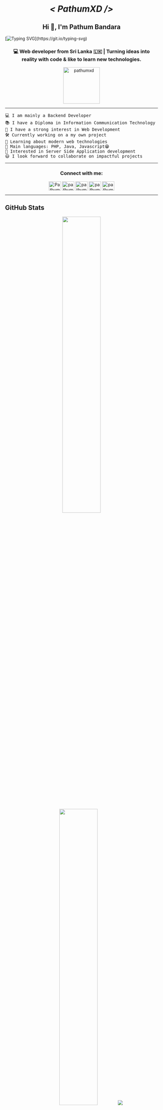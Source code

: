 <i><h1 align="center">< PathumXD /></h1></i>
<h2 align="center">Hi 👋, I'm Pathum Bandara </h2>
  
[![Typing SVG](https://readme-typing-svg.herokuapp.com?color=0295da&size=35&center=true&vCenter=true&width=1000&lines=Welcome+to+my+GitHub+profile!;I'm+a+full-stack+web+developer.)](https://git.io/typing-svg)

<h3 align="center">💻 Web developer from Sri Lanka 🇱🇰 | Turning ideas into reality with code & like to learn new technologies.</h3>

<p align="center"> <img src="https://komarev.com/ghpvc/?username=pathumxd&label=Profile%20views&color=0e75b6&style=flat" alt="pathumxd" width="120"/> </p>

<hr>
<pre>
💻 I am mainly a Backend Developer
📚 I have a Diploma in Information Communication Technology 
📝 I have a strong interest in Web Development 
🛠️ Currently working on a my own project 
🌱 Learning about modern web technologies 
🌟 Main languages: PHP, Java, Javascript😁 
🚩 Interested in Server Side Application development
😃 I look forward to collaborate on impactful projects
</pre>
<hr>


<h3 align="center">Connect with me:</h3>
<p align="center">
 <a href="https://codepen.io/PathumXD" target="blank"><img align="center" src="https://raw.githubusercontent.com/rahuldkjain/github-profile-readme-generator/master/src/images/icons/Social/codepen.svg" alt="PathumXD" height="30" width="40" /></a>
 <a href="https://fb.com/pathumxd" target="blank"><img align="center" src="https://raw.githubusercontent.com/rahuldkjain/github-profile-readme-generator/master/src/images/icons/Social/facebook.svg" alt="pathumxd" height="30" width="40" /></a>
 <a href="https://instagram.com/pathumxd" target="blank"><img align="center" src="https://raw.githubusercontent.com/rahuldkjain/github-profile-readme-generator/master/src/images/icons/Social/instagram.svg" alt="pathumxd" height="30" width="40" /></a>
 <a href="https://www.youtube.com/@PathumXD" target="blank"><img align="center" src="https://raw.githubusercontent.com/rahuldkjain/github-profile-readme-generator/master/src/images/icons/Social/youtube.svg" alt="pathumxd" height="30" width="40" /></a>
 <a href="https://www.hackerrank.com/pathumxd" target="blank"><img align="center" src="https://raw.githubusercontent.com/rahuldkjain/github-profile-readme-generator/master/src/images/icons/Social/hackerrank.svg" alt="pathumxd" height="30" width="40" /></a>
</p>
<hr>

## GitHub Stats

<p align="center">
  <img height="50%" width="auto" src ="https://github-readme-stats.vercel.app/api?username=PathumXD&show_icons=true&count_private=true&theme=algolia&hide_border=true&hide=issues,contribs&bg_color=00000000">
  <img height="50%" width="auto" src ="https://github-readme-stats.vercel.app/api/top-langs/?username=PathumXD&layout=compact&hide_border=true&theme=algolia&bg_color=00000000&langs_count=10&hide=jupyter%20notebook,tex,css,php">
  <img src ="https://github-readme-streak-stats.herokuapp.com?user=PathumXD&theme=algolia&hide_border=true&background=FFFFFF00">
  <br>
 </p>
<hr>

## Technologies Currently Using

### 💻 Languages
<div>
  <img alt="HTML5" src="https://img.shields.io/badge/html5-%23E34F26.svg?style=for-the-badge&logo=html5&logoColor=white"/>
  <img alt="CSS3" src="https://img.shields.io/badge/css3-%231572B6.svg?style=for-the-badge&logo=css3&logoColor=white"/>
  <img alt="JavaScript" src="https://img.shields.io/badge/javascript-%23323330.svg?style=for-the-badge&logo=javascript&logoColor=%23F7DF1E"/>
  <img alt="PHP" src="https://img.shields.io/badge/php-%23777BB4.svg?style=for-the-badge&logo=php&logoColor=white"/>
  <img alt="Python" src="https://img.shields.io/badge/python-%233776AB.svg?style=for-the-badge&logo=python&logoColor=white"/>
  <img alt="Java" src="https://img.shields.io/badge/java-%23ED8B00.svg?style=for-the-badge&logo=java&logoColor=white"/>
</div>

### 🧰 Frameworks & Libraries
<div>
  <img alt="Bootstrap" src="https://img.shields.io/badge/bootstrap-%23563D7C.svg?style=for-the-badge&logo=bootstrap&logoColor=white"/>
  <img alt="TailwindCSS" src="https://img.shields.io/badge/tailwindcss-%2338B2AC.svg?style=for-the-badge&logo=tailwind-css&logoColor=white"/>
  <img alt="Spring" src="https://img.shields.io/badge/spring-%236DB33F.svg?style=for-the-badge&logo=spring&logoColor=white"/>
</div>

### 🗄️ Databases
<div>
  <img alt="MySQL" src="https://img.shields.io/badge/mysql-%2300f.svg?style=for-the-badge&logo=mysql&logoColor=white"/>
  <img alt="PostgreSQL" src="https://img.shields.io/badge/postgresql-%23316192.svg?style=for-the-badge&logo=postgresql&logoColor=white"/>
  <img alt="SQL Server" src="https://img.shields.io/badge/sql%20server-%23CC2927.svg?style=for-the-badge&logo=microsoft-sql-server&logoColor=white"/>
  <img alt="SQLite" src="https://img.shields.io/badge/sqlite-%2307405e.svg?style=for-the-badge&logo=sqlite&logoColor=white"/>
</div>

### 💻 Tools & Platforms
<div>
  <img alt="Linux" src="https://img.shields.io/badge/linux-%23FCC624.svg?style=for-the-badge&logo=linux&logoColor=black"/>
  <img alt="Bash" src="https://img.shields.io/badge/bash-%234EAA25.svg?style=for-the-badge&logo=gnu-bash&logoColor=white"/>
</div>

### 🎨 Design
<div>
  <img alt="Adobe Illustrator" src="https://img.shields.io/badge/adobe%20illustrator-%23FF9A00.svg?style=for-the-badge&logo=adobe-illustrator&logoColor=white"/>
  <img alt="Adobe Photoshop" src="https://img.shields.io/badge/adobe%20photoshop-%2300C8FF.svg?style=for-the-badge&logo=adobe-photoshop&logoColor=white"/>
</div>



